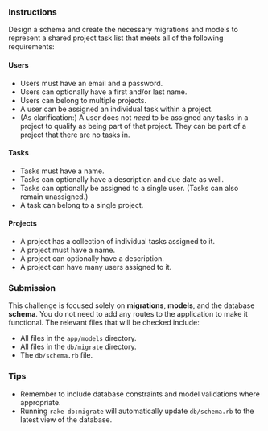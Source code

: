 ### Instructions

Design a schema and create the necessary migrations and models to represent a shared project task list that meets all of the following requirements:

#### Users

* Users must have an email and a password.
* Users can optionally have a first and/or last name.
* Users can belong to multiple projects.
* A user can be assigned an individual task within a project.
* (As clarification:) A user does not *need* to be assigned any tasks in a project to qualify as being part of that project. They can be part of a project that there are no tasks in.

#### Tasks

* Tasks must have a name.
* Tasks can optionally have a description and due date as well.
* Tasks can optionally be assigned to a single user. (Tasks can also remain unassigned.)
* A task can belong to a single project.

#### Projects

* A project has a collection of individual tasks assigned to it.
* A project must have a name.
* A project can optionally have a description.
* A project can have many users assigned to it.

### Submission

This challenge is focused solely on **migrations**, **models**, and the database **schema**. You do not need to add any routes to the application to make it functional. The relevant files that will be checked include:

* All files in the `app/models` directory.
* All files in the `db/migrate` directory.
* The `db/schema.rb` file.

### Tips

* Remember to include database constraints and model validations where appropriate.
* Running `rake db:migrate` will automatically update `db/schema.rb` to the latest view of the database.
